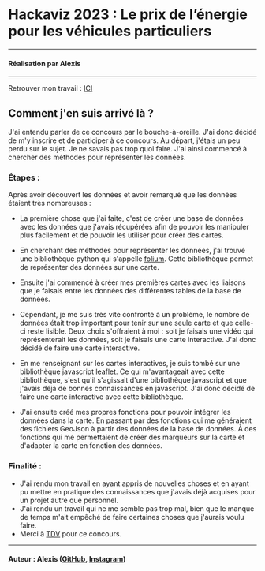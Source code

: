 # Hackaviz 2023 : Le prix de l’énergie pour les véhicules particuliers

----

#### Réalisation par Alexis

----

Retrouver mon travail : [ICI](https://alexis06030631.github.io/hackaviz2023/)

## Comment j'en suis arrivé là ?

J'ai entendu parler de ce concours par le bouche-à-oreille. J'ai donc décidé de m'y inscrire et de participer à ce concours.
Au départ, j'étais un peu perdu sur le sujet. Je ne savais pas trop quoi faire. J'ai ainsi commencé à chercher des méthodes pour représenter les données.


### Étapes :

Après avoir découvert les données et avoir remarqué que les données étaient très nombreuses :
- La première chose que j'ai faite, c'est de créer une base de données avec les données que j'avais récupérées afin de pouvoir les manipuler plus facilement et de pouvoir les utiliser pour créer des cartes.

- En cherchant des méthodes pour représenter les données, j'ai trouvé une bibliothèque python qui s'appelle [folium](https://python-visualization.github.io/folium/). Cette bibliothèque permet de représenter des données sur une carte.
- Ensuite j'ai commencé à créer mes premières cartes avec les liaisons que je faisais entre les données des différentes tables de la base de données.
- Cependant, je me suis très vite confronté à un problème, le nombre de données était trop important pour tenir sur une seule carte et que celle-ci reste lisible. Deux choix s'offraient à moi : soit je faisais une vidéo qui représenterait les données, soit je faisais une carte interactive. J'ai donc décidé de faire une carte interactive.
- En me renseignant sur les cartes interactives, je suis tombé sur une bibliothèque javascript [leaflet](https://leafletjs.com/). Ce qui m'avantageait avec cette bibliothèque, s'est qu'il s'agissait d'une bibliothèque javascript et que j'avais déjà de bonnes connaissances en javascript. J'ai donc décidé de faire une carte interactive avec cette bibliothèque.
- J'ai ensuite créé mes propres fonctions pour pouvoir intégrer les données dans la carte. En passant par des fonctions qui me généraient des fichiers GeoJson à partir des données de la base de données. À des fonctions qui me permettaient de créer des marqueurs sur la carte et d'adapter la carte en fonction des données.



### Finalité :

- J'ai rendu mon travail en ayant appris de nouvelles choses et en ayant pu mettre en pratique des connaissances que j'avais déjà acquises pour un projet autre que personnel.
- J'ai rendu un travail qui ne me semble pas trop mal, bien que le manque de temps m'ait empêché de faire certaines choses que j'aurais voulu faire.
- Merci à [TDV](https://toulouse-dataviz.fr/) pour ce concours.

----

#### Auteur : Alexis ([GitHub](https://github.com/Alexis06030631), [Instagram](https://www.instagram.com/leko_system/))